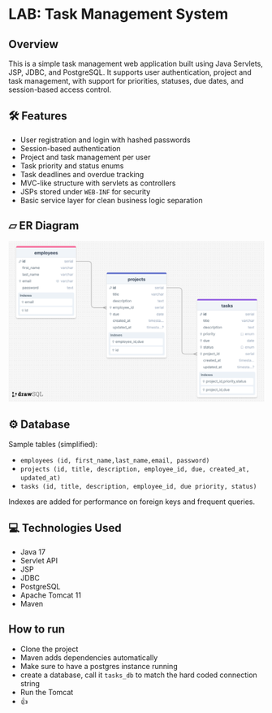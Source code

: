 # LAB: Task Management System

## Overview
This is a simple task management web application built using Java Servlets, JSP, JDBC, and PostgreSQL. It supports user authentication, project and task management, with support for priorities, statuses, due dates, and session-based access control.

## 🛠 Features

- User registration and login with hashed passwords
- Session-based authentication
- Project and task management per user
- Task priority and status enums
- Task deadlines and overdue tracking
- MVC-like structure with servlets as controllers
- JSPs stored under `WEB-INF` for security
- Basic service layer for clean business logic separation

## ▱ ER Diagram
![erd.png](src%2Fmain%2Fresources%2Ferd.png)

## ⚙️ Database

Sample tables (simplified):

- `employees (id, first_name,last_name,email, password)`
- `projects (id, title, description, employee_id, due, created_at, updated_at)`
- `tasks (id, title, description, employee_id, due priority, status)`

Indexes are added for performance on foreign keys and frequent queries.

## 💻 Technologies Used

- Java 17
- Servlet API
- JSP
- JDBC
- PostgreSQL
- Apache Tomcat 11
- Maven

## How to run

- Clone the project
- Maven adds dependencies automatically
- Make sure to have a postgres instance running
- create a database, call it `tasks_db` to match the hard coded connection string
- Run the Tomcat
- 👍